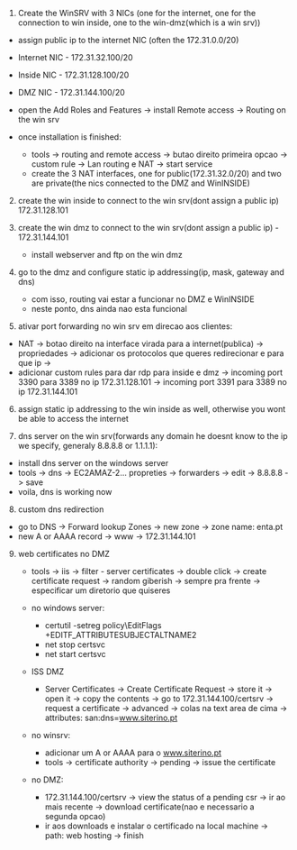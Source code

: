 1) Create the WinSRV with 3 NICs (one for the internet, one for the connection to win inside, one to the win-dmz(which is a win srv))
  - assign public ip to the internet NIC (often the 172.31.0.0/20)
  - Internet NIC - 172.31.32.100/20
  - Inside NIC - 172.31.128.100/20
  - DMZ NIC - 172.31.144.100/20
  
  - open the Add Roles and Features -> install Remote access -> Routing on the win srv
  - once installation is finished:
     -  tools -> routing and remote access -> butao direito primeira opcao -> custom rule -> Lan routing e NAT -> start service
     - create the 3 NAT interfaces, one for public(172.31.32.0/20) and two are private(the nics connected to the DMZ and WinINSIDE)

2) create the win inside to connect to the win srv(dont assign a public ip) 172.31.128.101
  

3) create the win dmz to connect to the win srv(dont assign a public ip) - 172.31.144.101
    - install webserver and ftp on the win dmz


4) go to the dmz and configure static ip addressing(ip, mask, gateway and dns)
    - com isso, routing vai estar a funcionar no DMZ e WinINSIDE
    - neste ponto, dns ainda nao esta funcional


5) ativar port forwarding no win srv em direcao aos clientes:
  - NAT -> botao direito na interface virada para a internet(publica) -> propriedades -> adicionar os protocolos que queres redirecionar e para que ip ->
  - adicionar custom rules para dar rdp para inside e dmz -> incoming port 3390 para 3389 no ip 172.31.128.101 -> incoming port 3391 para 3389 no ip 172.31.144.101


6) assign static ip addressing to the win inside as well, otherwise you wont be able to access the internet


7) dns server on the win srv(forwards any domain he doesnt know to the ip we specify, generaly 8.8.8.8 or 1.1.1.1):
  - install dns server on the windows server
  - tools -> dns -> EC2AMAZ-2... propreties -> forwarders -> edit -> 8.8.8.8 -> save
  - voila, dns is working now

8) custom dns redirection
  - go to DNS -> Forward lookup Zones -> new zone -> zone name: enta.pt
  - new A or AAAA record -> www -> 172.31.144.101

9) web certificates no DMZ
   - tools -> iis -> filter - server certificates -> double click -> create certificate request -> random giberish -> sempre pra frente -> especificar um diretorio que quiseres

   - no windows server:
       - certutil -setreg policy\EditFlags +EDITF_ATTRIBUTESUBJECTALTNAME2
       - net stop certsvc
       - net start certsvc

    - ISS DMZ
       - Server Certificates -> Create Certificate Request -> store it -> open it -> copy the contents -> go to 172.31.144.100/certsrv -> request a certificate -> advanced -> colas na text area de cima -> attributes: san:dns=www.siterino.pt

     - no winsrv:
       - adicionar um A or AAAA para o www.siterino.pt
       - tools -> certificate authority -> pending -> issue the certificate

     - no DMZ:
        - 172.31.144.100/certsrv -> view the status of a pending csr -> ir ao mais recente -> download certificate(nao e necessario a segunda opcao)
        - ir aos downloads e instalar o certificado na local machine -> path: web hosting -> finish
  







  

